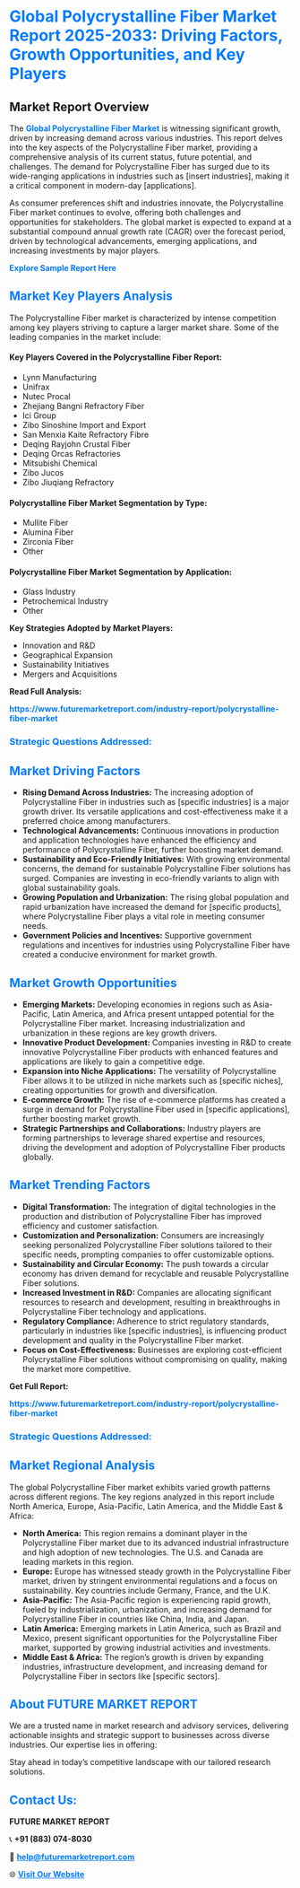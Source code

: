 <h1 style="color: #007BFF;">Global Polycrystalline Fiber Market Report 2025-2033: Driving Factors, Growth Opportunities, and Key Players</h1>

<section id="overview">
<h2>Market Report Overview</h2>
<p>The <a href="https://www.futuremarketreport.com/industry-report/polycrystalline-fiber-market" style="color: #007BFF; text-decoration: none;"><strong>Global Polycrystalline Fiber Market</strong></a> is witnessing significant growth, driven by increasing demand across various industries. This report delves into the key aspects of the Polycrystalline Fiber market, providing a comprehensive analysis of its current status, future potential, and challenges. The demand for Polycrystalline Fiber has surged due to its wide-ranging applications in industries such as [insert industries], making it a critical component in modern-day [applications].</p>
<p>As consumer preferences shift and industries innovate, the Polycrystalline Fiber market continues to evolve, offering both challenges and opportunities for stakeholders. The global market is expected to expand at a substantial compound annual growth rate (CAGR) over the forecast period, driven by technological advancements, emerging applications, and increasing investments by major players.</p>
</section>

<section id="overview">
<p><a href="https://www.futuremarketreport.com/request-sample/reportId=31222" style="color: #007BFF; text-decoration: none;"><strong>Explore Sample Report Here</strong></a></p>
</section>

<section id="key-players">
<h2 style="color: #007BFF;">Market Key Players Analysis</h2>
<p>The Polycrystalline Fiber market is characterized by intense competition among key players striving to capture a larger market share. Some of the leading companies in the market include:</p>
<h4>Key Players Covered in the Polycrystalline Fiber Report:</h4>
<ul><li>Lynn Manufacturing</li><li>Unifrax</li><li>Nutec Procal</li><li>Zhejiang Bangni Refractory Fiber</li><li>Ici Group</li><li>Zibo Sinoshine Import and Export</li><li>San Menxia Kaite Refractory Fibre</li><li>Deqing Rayjohn Crustal Fiber</li><li>Deqing Orcas Refractories</li><li>Mitsubishi Chemical</li><li>Zibo Jucos</li><li>Zibo Jiuqiang Refractory</li></ul>
<h4>Polycrystalline Fiber Market Segmentation by Type:</h4>
<ul><li>Mullite Fiber</li><li>Alumina Fiber</li><li>Zirconia Fiber</li><li>Other</li></ul>

<h4>Polycrystalline Fiber Market Segmentation by Application:</h4>
<ul><li>Glass Industry</li><li>Petrochemical Industry</li><li>Other</li></ul>
<p><strong>Key Strategies Adopted by Market Players:</strong></p>
<ul>
<li>Innovation and R&D</li>
<li>Geographical Expansion</li>
<li>Sustainability Initiatives</li>
<li>Mergers and Acquisitions</li>
</ul>
</section>

<section>
<p><strong>Read Full Analysis: </strong></p><a href="https://www.futuremarketreport.com/industry-report/polycrystalline-fiber-market" style="color: #007BFF; text-decoration: none;"><strong>https://www.futuremarketreport.com/industry-report/polycrystalline-fiber-market</strong></a>
<h3 style="color: #007BFF;">Strategic Questions Addressed:</h3>
</section>

<section id="driving-factors">
<h2 style="color: #007BFF;">Market Driving Factors</h2>
<ul>
<li><strong>Rising Demand Across Industries:</strong> The increasing adoption of Polycrystalline Fiber in industries such as [specific industries] is a major growth driver. Its versatile applications and cost-effectiveness make it a preferred choice among manufacturers.</li>
<li><strong>Technological Advancements:</strong> Continuous innovations in production and application technologies have enhanced the efficiency and performance of Polycrystalline Fiber, further boosting market demand.</li>
<li><strong>Sustainability and Eco-Friendly Initiatives:</strong> With growing environmental concerns, the demand for sustainable Polycrystalline Fiber solutions has surged. Companies are investing in eco-friendly variants to align with global sustainability goals.</li>
<li><strong>Growing Population and Urbanization:</strong> The rising global population and rapid urbanization have increased the demand for [specific products], where Polycrystalline Fiber plays a vital role in meeting consumer needs.</li>
<li><strong>Government Policies and Incentives:</strong> Supportive government regulations and incentives for industries using Polycrystalline Fiber have created a conducive environment for market growth.</li>
</ul>
</section>

<section id="growth-opportunities">
<h2 style="color: #007BFF;">Market Growth Opportunities</h2>
<ul>
<li><strong>Emerging Markets:</strong> Developing economies in regions such as Asia-Pacific, Latin America, and Africa present untapped potential for the Polycrystalline Fiber market. Increasing industrialization and urbanization in these regions are key growth drivers.</li>
<li><strong>Innovative Product Development:</strong> Companies investing in R&D to create innovative Polycrystalline Fiber products with enhanced features and applications are likely to gain a competitive edge.</li>
<li><strong>Expansion into Niche Applications:</strong> The versatility of Polycrystalline Fiber allows it to be utilized in niche markets such as [specific niches], creating opportunities for growth and diversification.</li>
<li><strong>E-commerce Growth:</strong> The rise of e-commerce platforms has created a surge in demand for Polycrystalline Fiber used in [specific applications], further boosting market growth.</li>
<li><strong>Strategic Partnerships and Collaborations:</strong> Industry players are forming partnerships to leverage shared expertise and resources, driving the development and adoption of Polycrystalline Fiber products globally.</li>
</ul>
</section>

<section id="trending-factors">
<h2 style="color: #007BFF;">Market Trending Factors</h2>
<ul>
<li><strong>Digital Transformation:</strong> The integration of digital technologies in the production and distribution of Polycrystalline Fiber has improved efficiency and customer satisfaction.</li>
<li><strong>Customization and Personalization:</strong> Consumers are increasingly seeking personalized Polycrystalline Fiber solutions tailored to their specific needs, prompting companies to offer customizable options.</li>
<li><strong>Sustainability and Circular Economy:</strong> The push towards a circular economy has driven demand for recyclable and reusable Polycrystalline Fiber solutions.</li>
<li><strong>Increased Investment in R&D:</strong> Companies are allocating significant resources to research and development, resulting in breakthroughs in Polycrystalline Fiber technology and applications.</li>
<li><strong>Regulatory Compliance:</strong> Adherence to strict regulatory standards, particularly in industries like [specific industries], is influencing product development and quality in the Polycrystalline Fiber market.</li>
<li><strong>Focus on Cost-Effectiveness:</strong> Businesses are exploring cost-efficient Polycrystalline Fiber solutions without compromising on quality, making the market more competitive.</li>
</ul>
</section>

<section>
<p><strong>Get Full Report: </strong></p><a href="https://www.futuremarketreport.com/industry-report/polycrystalline-fiber-market" style="color: #007BFF; text-decoration: none;"><strong>https://www.futuremarketreport.com/industry-report/polycrystalline-fiber-market</strong></a>
<h3 style="color: #007BFF;">Strategic Questions Addressed:</h3>
</section>


<section id="regional-analysis">
<h2 style="color: #007BFF;">Market Regional Analysis</h2>
<p>The global Polycrystalline Fiber market exhibits varied growth patterns across different regions. The key regions analyzed in this report include North America, Europe, Asia-Pacific, Latin America, and the Middle East & Africa:</p>
<ul>
<li><strong>North America:</strong> This region remains a dominant player in the Polycrystalline Fiber market due to its advanced industrial infrastructure and high adoption of new technologies. The U.S. and Canada are leading markets in this region.</li>
<li><strong>Europe:</strong> Europe has witnessed steady growth in the Polycrystalline Fiber market, driven by stringent environmental regulations and a focus on sustainability. Key countries include Germany, France, and the U.K.</li>
<li><strong>Asia-Pacific:</strong> The Asia-Pacific region is experiencing rapid growth, fueled by industrialization, urbanization, and increasing demand for Polycrystalline Fiber in countries like China, India, and Japan.</li>
<li><strong>Latin America:</strong> Emerging markets in Latin America, such as Brazil and Mexico, present significant opportunities for the Polycrystalline Fiber market, supported by growing industrial activities and investments.</li>
<li><strong>Middle East & Africa:</strong> The region’s growth is driven by expanding industries, infrastructure development, and increasing demand for Polycrystalline Fiber in sectors like [specific sectors].</li>
</ul>
</section>

<footer>
<h2 style="color: #007BFF;">About FUTURE MARKET REPORT</h2>
<p>We are a trusted name in market research and advisory services, delivering actionable insights and strategic support to businesses across diverse industries. Our expertise lies in offering:</p>

<p>Stay ahead in today’s competitive landscape with our tailored research solutions.</p>

<h2 style="color: #007BFF;">Contact Us:</h2>
<p><strong>FUTURE MARKET REPORT</strong></p>
<p>📞 <strong>+91 (883) 074-8030</strong></p>
<p>📧 <strong><a href="mailto:help@futuremarketreport.com" style="color: #007BFF;">help@futuremarketreport.com</a></strong></p>
<p>🌐 <strong><a href="https://www.futuremarketreport.com/" style="color: #007BFF;">Visit Our Website</a></strong></p>
</footer>